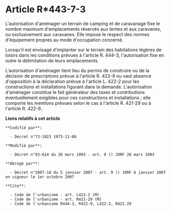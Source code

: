 # Article R*443-7-3

L'autorisation d'aménager un terrain de camping et de caravanage fixe le nombre maximum d'emplacements réservés aux tentes et
aux caravanes, ou exclusivement aux caravanes. Elle impose le respect des normes d'équipement propres au mode d'occupation
concerné.

Lorsqu'il est envisagé d'implanter sur le terrain des habitations légères de loisirs dans les conditions prévues à l'article
R. 444-3, l'autorisation fixe en outre la délimitation de leurs emplacements.

L'autorisation d'aménager tient lieu du permis de construire ou de la décision de prescriptions prévue à l'article R. 422-9
ou vaut absence d'opposition à la déclaration prévue à l'article L. 422-2 pour les constructions et installations figurant
dans la demande. L'autorisation d'aménager constitue le fait générateur des taxes et contributions éventuellement exigibles
pour ces constructions et installations ; elle comporte les mentions prévues selon le cas à l'article R. 421-29 ou à
l'article R. 422-9..

**Liens relatifs à cet article**

	**Codifié par**:

	  - Décret n°73-1023 1973-11-08

	**Modifié par**:

	  - Décret n°93-614 du 26 mars 1993 - art. 9 () JORF 28 mars 1993

	**Abrogé par**:

	  - Décret n°2007-18 du 5 janvier 2007 - art. 9 () JORF 6 janvier 2007 en vigueur le 1er octobre 2007

	**Cite**:

	  - Code de l'urbanisme - art. L422-2 (M)
	  - Code de l'urbanisme - art. R421-29 (M)
	  - Code de l'urbanisme R444-3, R422-9, L422-2, R421-29
